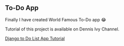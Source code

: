 ## To-Do App 

Finally I have created World Famous To-Do app 😂

Tutorial of this project is available on Dennis Ivy Channel.

[Django to Do List App Tutorial ](https://youtu.be/llbtoQTt4qw "Tutorial") 
